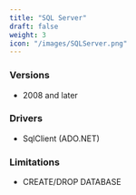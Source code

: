 ```yaml
---
title: "SQL Server"
draft: false
weight: 3
icon: "/images/SQLServer.png"
---
```


### Versions
- 2008 and later

### Drivers
- SqlClient (ADO.NET)

### Limitations
- CREATE/DROP DATABASE
